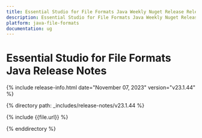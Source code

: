 ```yaml
---
title: Essential Studio for File Formats Java Weekly Nuget Release Release Notes  
description: Essential Studio for File Formats Java Weekly Nuget Release Release Notes  
platform: java-file-formats
documentation: ug
---
```


# Essential Studio for File Formats Java  Release Notes  

{% include release-info.html date="November 07, 2023"  version="v23.1.44" %} 

{% directory path: _includes/release-notes/v23.1.44 %}

{% include {{file.url}} %}

{% enddirectory %}
